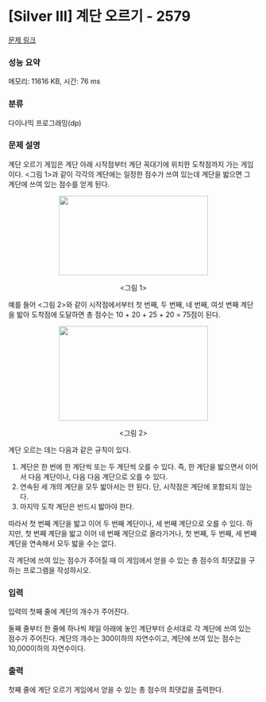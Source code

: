 # [Silver III] 계단 오르기 - 2579 

[문제 링크](https://www.acmicpc.net/problem/2579) 

### 성능 요약

메모리: 11616 KB, 시간: 76 ms

### 분류

다이나믹 프로그래밍(dp)

### 문제 설명

<p>계단 오르기 게임은 계단 아래 시작점부터 계단 꼭대기에 위치한 도착점까지 가는 게임이다. <그림 1>과 같이 각각의 계단에는 일정한 점수가 쓰여 있는데 계단을 밟으면 그 계단에 쓰여 있는 점수를 얻게 된다.</p>

<p style="text-align: center;"><img alt="" src="https://upload.acmicpc.net/7177ea45-aa8d-4724-b256-7b84832c9b97/-/preview/" style="width: 300px; height: 160px;"></p>

<p style="text-align: center;"><그림 1></p>

<p>예를 들어 <그림 2>와 같이 시작점에서부터 첫 번째, 두 번째, 네 번째, 여섯 번째 계단을 밟아 도착점에 도달하면 총 점수는 10 + 20 + 25 + 20 = 75점이 된다.</p>

<p style="text-align: center;"><img alt="" src="https://upload.acmicpc.net/f00b6121-1c25-492e-9bc0-d96377c586b0/-/preview/" style="width: 300px; height: 190px;"></p>

<p style="text-align: center;"><그림 2></p>

<p>계단 오르는 데는 다음과 같은 규칙이 있다.</p>

<ol>
	<li>계단은 한 번에 한 계단씩 또는 두 계단씩 오를 수 있다. 즉, 한 계단을 밟으면서 이어서 다음 계단이나, 다음 다음 계단으로 오를 수 있다.</li>
	<li>연속된 세 개의 계단을 모두 밟아서는 안 된다. 단, 시작점은 계단에 포함되지 않는다.</li>
	<li>마지막 도착 계단은 반드시 밟아야 한다.</li>
</ol>

<p>따라서 첫 번째 계단을 밟고 이어 두 번째 계단이나, 세 번째 계단으로 오를 수 있다. 하지만, 첫 번째 계단을 밟고 이어 네 번째 계단으로 올라가거나, 첫 번째, 두 번째, 세 번째 계단을 연속해서 모두 밟을 수는 없다.</p>

<p>각 계단에 쓰여 있는 점수가 주어질 때 이 게임에서 얻을 수 있는 총 점수의 최댓값을 구하는 프로그램을 작성하시오.</p>

### 입력 

 <p>입력의 첫째 줄에 계단의 개수가 주어진다.</p>

<p>둘째 줄부터 한 줄에 하나씩 제일 아래에 놓인 계단부터 순서대로 각 계단에 쓰여 있는 점수가 주어진다. 계단의 개수는 300이하의 자연수이고, 계단에 쓰여 있는 점수는 10,000이하의 자연수이다.</p>

### 출력 

 <p>첫째 줄에 계단 오르기 게임에서 얻을 수 있는 총 점수의 최댓값을 출력한다.</p>

